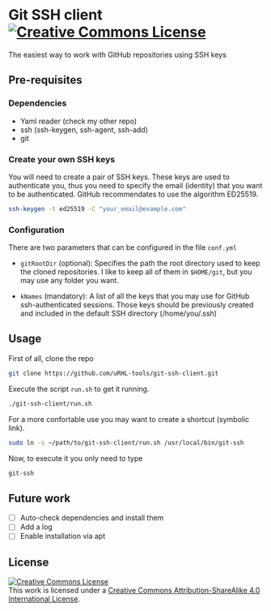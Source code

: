 # Git SSH client <a rel="license" href="http://creativecommons.org/licenses/by-sa/4.0/"><img alt="Creative Commons License" style="border-width:0" src="https://i.creativecommons.org/l/by-sa/4.0/88x31.png" /></a>

The easiest way to work with GitHub repositories using SSH keys

## Pre-requisites

### Dependencies
- Yaml reader (check my other repo)
- ssh (ssh-keygen, ssh-agent, ssh-add)
- git

### Create your own SSH keys

You will need to create a pair of SSH keys. These keys are used to authenticate you, thus you need to specify the email (identity) that you want to be authenticated. GitHub recommendates to use the algorithm ED25519.

```bash
ssh-keygen -t ed25519 -C "your_email@example.com"
```

### Configuration

There are two parameters that can be configured in the file `conf.yml`

- `gitRootDir` (optional): Specifies the path the root directory used to keep the cloned repositories. I like to keep all of them in `$HOME/git`, but you may use any folder you want.
  
- `kNames` (mandatory): A list of all the keys that you may use for GitHub ssh-authenticated sessions. Those keys should be previously created and included in the default SSH directory (/home/you/.ssh)
## Usage

First of all, clone the repo

```bash
git clone https://github.com/uRHL-tools/git-ssh-client.git

```

Execute the script `run.sh` to get it running.

```bash
./git-ssh-client/run.sh
```

For a more confortable use you may want to create a shortcut (symbolic link).

```bash
sudo ln -s ~/path/to/git-ssh-client/run.sh /usr/local/bin/git-ssh
```

Now, to execute it you only need to type

```bash
git-ssh
```
## Future work

- [ ] Auto-check dependencies and install them
- [ ] Add a log
- [ ] Enable installation via apt

## License

<a rel="license" href="http://creativecommons.org/licenses/by-sa/4.0/"><img alt="Creative Commons License" style="border-width:0" src="https://i.creativecommons.org/l/by-sa/4.0/88x31.png" /></a><br />This work is licensed under a <a rel="license" href="http://creativecommons.org/licenses/by-sa/4.0/">Creative Commons Attribution-ShareAlike 4.0 International License</a>.
